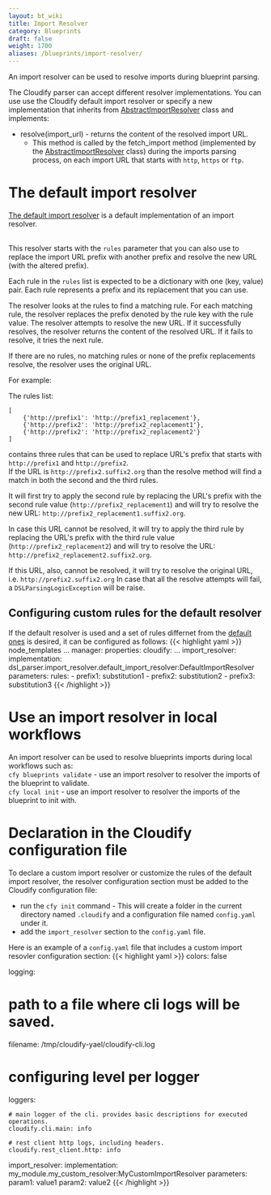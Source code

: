 ```yaml
---
layout: bt_wiki
title: Import Resolver
category: Blueprints
draft: false
weight: 1700
aliases: /blueprints/import-resolver/
---
```


An import resolver can be used to resolve imports during blueprint parsing.

The Cloudify parser can accept different resolver implementations. You can use use the Cloudify default import resolver or specify a new implementation that inherits from [AbstractImportResolver](https://github.com/cloudify-cosmo/cloudify-dsl-parser/blob/4.3/dsl_parser/import_resolver/abstract_import_resolver.py#L31)
class and implements:

* resolve(import_url) - returns the content of the resolved import URL.
	* This method is called by the fetch_import method (implemented by the [AbstractImportResolver](https://github.com/cloudify-cosmo/cloudify-dsl-parser/blob/4.3/dsl_parser/import_resolver/abstract_import_resolver.py#L31)
	class) during the imports parsing process, on each import URL that starts with `http`, `https` or `ftp`.

# The default import resolver

[The default import resolver](https://github.com/cloudify-cosmo/cloudify-dsl-parser/blob/4.3/dsl_parser/import_resolver/default_import_resolver.py#L28)
is a default implementation of an import resolver.

<br>This resolver starts with the ``rules`` parameter that you can also use to replace the import URL prefix with another prefix and resolve the new URL (with the altered prefix).

Each rule in the ``rules`` list is expected to be a dictionary with one (key, value) pair. Each rule represents a prefix and its replacement that you can use.

The resolver looks at the rules to find a matching rule. For each matching rule, the resolver replaces the prefix denoted by the rule key with the rule value. The resolver attempts to resolve the new URL. If it successfully resolves, the resolver returns the content of the resolved URL. If it fails to resolve, it tries the next rule.

If there are no rules, no matching rules or none of the prefix replacements resolve, the resolver uses the original URL.

For example:

The rules list:

	[
		{'http://prefix1': 'http://prefix1_replacement'},
    	{'http://prefix2': 'http://prefix2_replacement1'},
    	{'http://prefix2': 'http://prefix2_replacement2'}
	]

contains three rules that can be used to replace URL's prefix that starts with `http://prefix1` and `http://prefix2`.
<br>If the URL is `http://prefix2.suffix2.org` than the resolve method will find a match in both the second and the third rules.

It will first try to apply the second rule by replacing the URL's prefix with the second rule value (`http://prefix2_replacement1`)
and will try to resolve the new URL: `http://prefix2_replacement1.suffix2.org`.

In case this URL cannot be resolved, it will try to apply the third rule by replacing the URL's prefix with the third rule value
(`http://prefix2_replacement2`) and will try to resolve the URL: `http://prefix2_replacement2.suffix2.org`.

If this URL, also, cannot be resolved, it will try to resolve the original URL, i.e. `http://prefix2.suffix2.org`
In case that all the resolve attempts will fail, a `DSLParsingLogicException` will be raise.

## Configuring custom rules for the default resolver

If the default resolver is used and a set of rules differnet from the [default ones](https://github.com/cloudify-cosmo/cloudify-dsl-parser/blob/master/dsl_parser/import_resolver/default_import_resolver.py#L20) is desired, it can be configured as follows:
{{< highlight  yaml  >}}
node_templates
  ...
  manager:
    properties:
      cloudify:
        ...
        import_resolver:
          implementation: dsl_parser.import_resolver.default_import_resolver:DefaultImportResolver
          parameters:
            rules:
              - prefix1: substitution1
              - prefix2: substitution2
              - prefix3: substitution3
{{< /highlight >}}

# Use an import resolver in local workflows

An import resolver can be used to resolve blueprints imports during local workflows such as:
<br>`cfy blueprints validate` -  use an import resolver to resolver the imports of the blueprint to validate.
<br>`cfy local init` - use an import resolver to resolver the imports of the blueprint to init with.

# Declaration in the Cloudify configuration file

To declare a custom import resolver or customize the rules of the default import resolver, the resolver configuration section must be added to the Cloudify configuration file:

- run the `cfy init` command - This will create a folder in the current directory named `.cloudify` and a configuration file named `config.yaml` under it.
- add the `import_resolver` section to the `config.yaml` file.

Here is an example of a `config.yaml` file that includes a custom import resovler configuration section:
{{< highlight  yaml  >}}
colors: false

logging:

  # path to a file where cli logs will be saved.
  filename: /tmp/cloudify-yael/cloudify-cli.log

  # configuring level per logger
  loggers:

    # main logger of the cli. provides basic descriptions for executed operations.
    cloudify.cli.main: info

    # rest client http logs, including headers.
    cloudify.rest_client.http: info

import_resolver:
    implementation: my_module.my_custom_resolver:MyCustomImportResolver
    parameters:
        param1: value1
        param2: value2
{{< /highlight >}}
